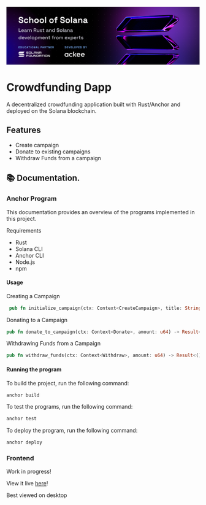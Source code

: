 ![School of Solana](https://github.com/Ackee-Blockchain/school-of-solana/blob/master/.banner/banner.png?raw=true)

# Crowdfunding Dapp

A decentralized crowdfunding application built with Rust/Anchor and deployed on the Solana blockchain.

## Features

- Create campaign
- Donate to existing campaigns
- Withdraw Funds from a campaign

## 📚 Documentation.

### Anchor Program

This documentation provides an overview of the programs implemented in this project.

Requirements

- Rust
- Solana CLI
- Anchor CLI
- Node.js
- npm

#### Usage

Creating a Campaign

```rust
 pub fn initialize_campaign(ctx: Context<CreateCampaign>, title: String, description: String, goal: u64) -> Result<()> {}
```

Donating to a Campaign

```rust
pub fn donate_to_campaign(ctx: Context<Donate>, amount: u64) -> Result<()> {};
```

Withdrawing Funds from a Campaign

```rust
pub fn withdraw_funds(ctx: Context<Withdraw>, amount: u64) -> Result<()> {};
```

#### Running the program

To build the project, run the following command:

```sh
anchor build
```

To test the programs, run the following command:

```sh
anchor test
```

To deploy the program, run the following command:

```sh
anchor deploy
```

### Frontend

Work in progress!

View it live [here](https://crowdfunding-dapp-ruby.vercel.app/)!

Best viewed on desktop
